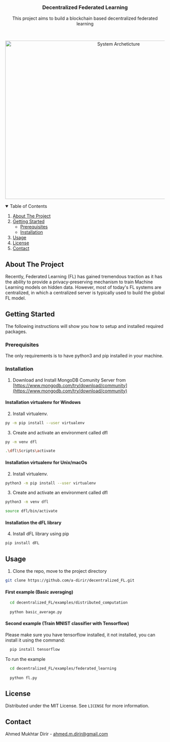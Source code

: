 

<!-- PROJECT LOGO -->
<br />
<p align="center">
  <h3 align="center">Decentralized Federated Learning</h3>

  <p align="center">
    This project aims to build a blockchain based decentralized federated learning
    <br />
  </p>
  <br />

  <p align="center">
  <img src="images/sys_arch.jpg" alt="System Archeticture" width="700" height="500">
  <br />
  </p>
  
</p>


 

<!-- TABLE OF CONTENTS -->
<details open="open">
  <summary>Table of Contents</summary>
  <ol>
    <li>
      <a href="#about-the-project">About The Project</a>
    </li>
    <li>
      <a href="#getting-started">Getting Started</a>
      <ul>
        <li><a href="#prerequisites">Prerequisites</a></li>
        <li><a href="#installation">Installation</a></li>
      </ul>
    </li>
    <li><a href="#usage">Usage</a></li>
    <li><a href="#license">License</a></li>
    <li><a href="#contact">Contact</a></li>
  </ol>
</details>



<!-- ABOUT THE PROJECT -->
## About The Project
Recently, Federated Learning (FL) has gained tremendous traction as it has the ability to provide a privacy-preserving mechanism to train Machine Learning models on hidden data. However, most of today's FL systems are centralized, in which a centralized server is typically used to build the global FL model. 


<!-- <p align="center">
<!--   <img src="images/exchanged_blocks.png" alt="Number of exchanged blocks" width="500" height="400">
  <br />
</p>  -->

<!-- GETTING STARTED -->
## Getting Started

The following instructions will show you how to setup and installed required packages.

### Prerequisites

The only requirements is to have python3 and pip installed in your machine.

### Installation

1. Download and Install MongoDB Comunity Server from [https://www.mongodb.com/try/download/community](https://www.mongodb.com/try/download/community)

#### Installation virtualenv for Windows
2. Install virtualenv.
  ```sh
  py -m pip install --user virtualenv
```
   
3. Create and activate an environment called dfl
  ```sh
  py -m venv dfl

  .\dfl\Scripts\activate
```

#### Installation virtualenv for Unix/macOs
2. Install virtualenv.
  ```sh
  python3 -m pip install --user virtualenv
```
   
3. Create and activate an environment called dfl
  ```sh
  python3 -m venv dfl

  source dfl/bin/activate
```

#### Installation the dFL library
4. Install dFL library using pip
  ```sh
  pip install dFL
```

<!-- USAGE EXAMPLES -->
## Usage

1. Clone the repo, move to the project directory
  ```sh
  git clone https://github.com/a-dirir/decentralized_FL.git

  ```

  
 #### First example (Basic averaging)

```sh
  cd decentralized_FL/examples/distributed_computation
  
  python basic_average.py
  ```

#### Second example (Train MNIST classifier with Tensorflow)
Please make sure you have tensorflow installed, it not installed, you can install it using the command:
```sh
  pip install tensorflow
  ```

To run the example
```sh
  cd decentralized_FL/examples/federated_learning
  
  python fl.py
  ```

<!-- LICENSE -->
## License

Distributed under the MIT License. See `LICENSE` for more information.



<!-- CONTACT -->
## Contact
Ahmed Mukhtar Dirir -  ahmed.m.dirir@gmail.com




